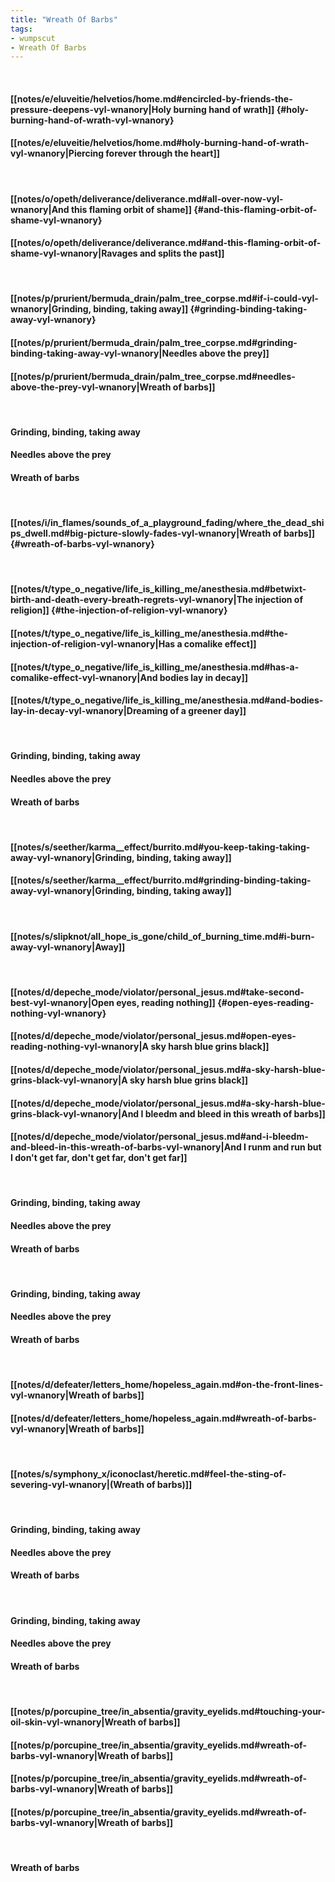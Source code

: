 ```yaml
---
title: "Wreath Of Barbs"
tags:
- wumpscut
- Wreath Of Barbs
---
```

&nbsp;
#### [[notes/e/eluveitie/helvetios/home.md#encircled-by-friends-the-pressure-deepens-vyl-wnanory|Holy burning hand of wrath]] {#holy-burning-hand-of-wrath-vyl-wnanory}
#### [[notes/e/eluveitie/helvetios/home.md#holy-burning-hand-of-wrath-vyl-wnanory|Piercing forever through the heart]]
&nbsp;
#### [[notes/o/opeth/deliverance/deliverance.md#all-over-now-vyl-wnanory|And this flaming orbit of shame]] {#and-this-flaming-orbit-of-shame-vyl-wnanory}
#### [[notes/o/opeth/deliverance/deliverance.md#and-this-flaming-orbit-of-shame-vyl-wnanory|Ravages and splits the past]]
&nbsp;
#### [[notes/p/prurient/bermuda_drain/palm_tree_corpse.md#if-i-could-vyl-wnanory|Grinding, binding, taking away]] {#grinding-binding-taking-away-vyl-wnanory}
#### [[notes/p/prurient/bermuda_drain/palm_tree_corpse.md#grinding-binding-taking-away-vyl-wnanory|Needles above the prey]]
#### [[notes/p/prurient/bermuda_drain/palm_tree_corpse.md#needles-above-the-prey-vyl-wnanory|Wreath of barbs]]
&nbsp;
#### Grinding, binding, taking away
#### Needles above the prey
#### Wreath of barbs
&nbsp;
#### [[notes/i/in_flames/sounds_of_a_playground_fading/where_the_dead_ships_dwell.md#big-picture-slowly-fades-vyl-wnanory|Wreath of barbs]] {#wreath-of-barbs-vyl-wnanory}
&nbsp;
#### [[notes/t/type_o_negative/life_is_killing_me/anesthesia.md#betwixt-birth-and-death-every-breath-regrets-vyl-wnanory|The injection of religion]] {#the-injection-of-religion-vyl-wnanory}
#### [[notes/t/type_o_negative/life_is_killing_me/anesthesia.md#the-injection-of-religion-vyl-wnanory|Has a comalike effect]]
#### [[notes/t/type_o_negative/life_is_killing_me/anesthesia.md#has-a-comalike-effect-vyl-wnanory|And bodies lay in decay]]
#### [[notes/t/type_o_negative/life_is_killing_me/anesthesia.md#and-bodies-lay-in-decay-vyl-wnanory|Dreaming of a greener day]]
&nbsp;
#### Grinding, binding, taking away
#### Needles above the prey
#### Wreath of barbs
&nbsp;
#### [[notes/s/seether/karma__effect/burrito.md#you-keep-taking-taking-away-vyl-wnanory|Grinding, binding, taking away]]
#### [[notes/s/seether/karma__effect/burrito.md#grinding-binding-taking-away-vyl-wnanory|Grinding, binding, taking away]]
&nbsp;
#### [[notes/s/slipknot/all_hope_is_gone/child_of_burning_time.md#i-burn-away-vyl-wnanory|Away]]
&nbsp;
#### [[notes/d/depeche_mode/violator/personal_jesus.md#take-second-best-vyl-wnanory|Open eyes, reading nothing]] {#open-eyes-reading-nothing-vyl-wnanory}
#### [[notes/d/depeche_mode/violator/personal_jesus.md#open-eyes-reading-nothing-vyl-wnanory|A sky harsh blue grins black]]
#### [[notes/d/depeche_mode/violator/personal_jesus.md#a-sky-harsh-blue-grins-black-vyl-wnanory|A sky harsh blue grins black]]
#### [[notes/d/depeche_mode/violator/personal_jesus.md#a-sky-harsh-blue-grins-black-vyl-wnanory|And I bleedm and bleed in this wreath of barbs]]
#### [[notes/d/depeche_mode/violator/personal_jesus.md#and-i-bleedm-and-bleed-in-this-wreath-of-barbs-vyl-wnanory|And I runm and run but I don't get far, don't get far, don't get far]]
&nbsp;
#### Grinding, binding, taking away
#### Needles above the prey
#### Wreath of barbs
&nbsp;
#### Grinding, binding, taking away
#### Needles above the prey
#### Wreath of barbs
&nbsp;
#### [[notes/d/defeater/letters_home/hopeless_again.md#on-the-front-lines-vyl-wnanory|Wreath of barbs]]
#### [[notes/d/defeater/letters_home/hopeless_again.md#wreath-of-barbs-vyl-wnanory|Wreath of barbs]]
&nbsp;
#### [[notes/s/symphony_x/iconoclast/heretic.md#feel-the-sting-of-severing-vyl-wnanory|(Wreath of barbs)]]
&nbsp;
#### Grinding, binding, taking away
#### Needles above the prey
#### Wreath of barbs
&nbsp;
#### Grinding, binding, taking away
#### Needles above the prey
#### Wreath of barbs
&nbsp;
#### [[notes/p/porcupine_tree/in_absentia/gravity_eyelids.md#touching-your-oil-skin-vyl-wnanory|Wreath of barbs]]
#### [[notes/p/porcupine_tree/in_absentia/gravity_eyelids.md#wreath-of-barbs-vyl-wnanory|Wreath of barbs]]
#### [[notes/p/porcupine_tree/in_absentia/gravity_eyelids.md#wreath-of-barbs-vyl-wnanory|Wreath of barbs]]
#### [[notes/p/porcupine_tree/in_absentia/gravity_eyelids.md#wreath-of-barbs-vyl-wnanory|Wreath of barbs]]
&nbsp;
#### Wreath of barbs

